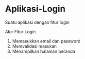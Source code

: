 # Aplikasi-Login
Suatu aplikasi dengan fitur login

Alur Fitur Login
1. Memasukkan email dan password
2. Memvalidasi masukan
3. Menampilkan halaman beranda
   

